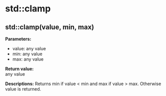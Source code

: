 # std::clamp

## std::clamp(value, min, max)
**Parameters:**  
- value: any value
- min: any value
- max: any value

**Return value:**  
any value

**Descriptions:**
Returns min if value &lt; min and max if value &gt; max. Otherwise value is returned.